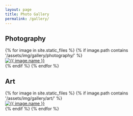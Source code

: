 ```yaml
---
layout: page
title: Photo Gallery
permalink: /gallery/
---
```


<h2>Photography</h2>
<div class="gallery">
  {% for image in site.static_files %}
    {% if image.path contains '/assets/img/gallery/photography/' %}
      <div class="gallery-item">
        <a href="{{ image.path }}" target="_blank">
          <img src="{{ image.path }}" alt="{{ image.name }}">
        </a>
      </div>
    {% endif %}
  {% endfor %}
</div>

<h2>Art</h2>
<div class="gallery">
  {% for image in site.static_files %}
    {% if image.path contains '/assets/img/gallery/art/' %}
      <div class="gallery-item">
        <a href="{{ image.path }}" target="_blank">
          <img src="{{ image.path }}" alt="{{ image.name }}">
        </a>
      </div>
    {% endif %}
  {% endfor %}
</div>